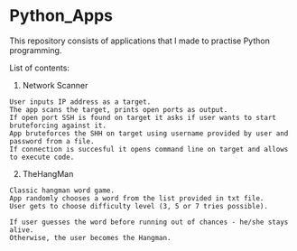 # Python_Apps

  This repository consists of applications that I made to practise Python programming.



List of contents:


  1. Network Scanner

    User inputs IP address as a target.
    The app scans the target, prints open ports as output.
    If open port SSH is found on target it asks if user wants to start bruteforcing against it.
    App bruteforces the SHH on target using username provided by user and password from a file.
    If connection is succesful it opens command line on target and allows to execute code.

  2. TheHangMan

    Classic hangman word game.
    App randomly chooses a word from the list provided in txt file.
    User gets to choose difficulty level (3, 5 or 7 tries possible).

    If user guesses the word before running out of chances - he/she stays alive.
    Otherwise, the user becomes the Hangman.


